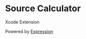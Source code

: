 # Source Calculator
Xcode Extension

Powered by [Expression](https://github.com/nicklockwood/Expression)
